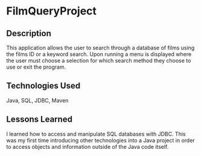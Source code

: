 # FilmQueryProject

## Description
This application allows the user to search through a database of films using the films ID or a keyword search. Upon running a menu is displayed where the user must choose a selection for which search method they choose to use or exit the program.

## Technologies Used
Java, SQL, JDBC, Maven

## Lessons Learned
I learned how to access and manipulate SQL databases with JDBC. This was my first time introducing other technologies into a Java project in order to access objects and information outside of the Java code itself.